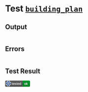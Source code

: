 # Test [`building_plan`](/doc/structure/workbench.md#L95)

## Output

```,plain
```

## Errors

```,plain
```

## Test Result

![OK](/doc/structure/.test/building_plan.png)
